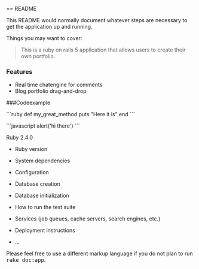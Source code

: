 == README


This README would normally document whatever steps are necessary to get the
application up and running.

Things you may want to cover:

> This is a ruby on rails 5 application that allows users to create their own portfolio.
### Features 

- Real time chatengine for comments
- Blog portfolio drag-and-drop

###Codeexample

´´´ruby
def my_great_method 
	puts "Here it is"
end
´´´

´´´javascript
alert('hi there')
´´´

Ruby 2.4.0 
* Ruby version

* System dependencies

* Configuration

* Database creation

* Database initialization

* How to run the test suite

* Services (job queues, cache servers, search engines, etc.)

* Deployment instructions

* ...


Please feel free to use a different markup language if you do not plan to run
<tt>rake doc:app</tt>.
